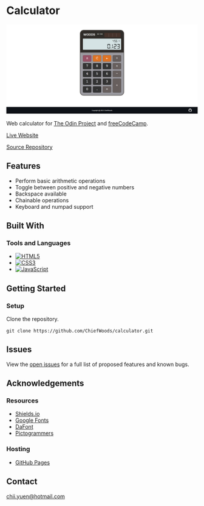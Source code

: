 # Calculator

![Landing Screenshot](images/landing_screenshot.png)

Web calculator for [The Odin Project](https://www.theodinproject.com/) and [freeCodeCamp](https://www.freecodecamp.org/learn/).

[Live Website](https://chiefwoods.github.io/calculator/)  

[Source Repository](https://github.com/ChiefWoods/calculator)

## Features

- Perform basic arithmetic operations
- Toggle between positive and negative numbers
- Backspace available
- Chainable operations
- Keyboard and numpad support

## Built With

### Tools and Languages

- [![HTML5](https://img.shields.io/badge/HTML5-grey?style=for-the-badge&logo=html5)](https://html5.org/)
- [![CSS3](https://img.shields.io/badge/CSS3-306AF1?style=for-the-badge&logo=css3)](https://www.w3.org/Style/CSS/Overview.en.html)
- [![JavaScript](https://img.shields.io/badge/Javascript-1B1E21?style=for-the-badge&logo=javascript)](https://js.org/index.html)

## Getting Started

### Setup

Clone the repository.

```
git clone https://github.com/ChiefWoods/calculator.git
```

## Issues

View the [open issues](https://github.com/ChiefWoods/calculator/issues) for a full list of proposed features and known bugs.

## Acknowledgements

### Resources

- [Shields.io](https://shields.io/)
- [Google Fonts](https://fonts.google.com/)
- [DaFont](https://www.dafont.com/)
- [Pictogrammers](https://pictogrammers.com/)

### Hosting

- [GitHub Pages](https://pages.github.com/)

## Contact

[chii.yuen@hotmail.com](mailto:chii.yuen@hotmail.com)
